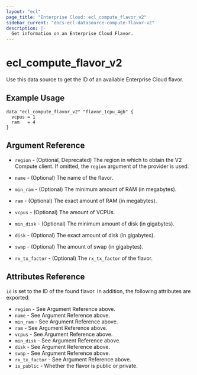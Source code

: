 ```yaml
---
layout: "ecl"
page_title: "Enterprise Cloud: ecl_compute_flavor_v2"
sidebar_current: "docs-ecl-datasource-compute-flavor-v2"
description: |-
  Get information on an Enterprise Cloud Flavor.
---
```


# ecl\_compute\_flavor\_v2

Use this data source to get the ID of an available Enterprise Cloud flavor.

## Example Usage

```hcl
data "ecl_compute_flavor_v2" "flavor_1cpu_4gb" {
  vcpus = 1
  ram   = 4
}
```

## Argument Reference

* `region` - (Optional, Deprecated) The region in which to obtain the V2 Compute client.
    If omitted, the `region` argument of the provider is used.

* `name` - (Optional) The name of the flavor.

* `min_ram` - (Optional) The minimum amount of RAM (in megabytes).

* `ram` - (Optional) The exact amount of RAM (in megabytes).

* `vcpus` - (Optional) The amount of VCPUs.

* `min_disk` - (Optional) The minimum amount of disk (in gigabytes).

* `disk` - (Optional) The exact amount of disk (in gigabytes).

* `swap` - (Optional) The amount of swap (in gigabytes).

* `rx_tx_factor` - (Optional) The `rx_tx_factor` of the flavor.


## Attributes Reference

`id` is set to the ID of the found flavor. In addition, the following attributes
are exported:

* `region` - See Argument Reference above.
* `name` - See Argument Reference above.
* `min_ram` - See Argument Reference above.
* `ram` - See Argument Reference above.
* `vcpus` - See Argument Reference above.
* `min_disk` - See Argument Reference above.
* `disk` - See Argument Reference above.
* `swap` - See Argument Reference above.
* `rx_tx_factor` - See Argument Reference above.
* `is_public` - Whether the flavor is public or private.

